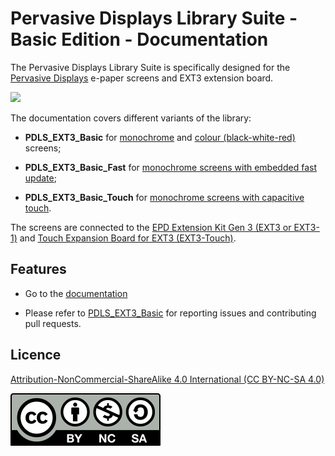 # Pervasive Displays Library Suite - Basic Edition - Documentation

The Pervasive Displays Library Suite is specifically designed for the [Pervasive Displays](https://www.pervasivedisplays.com) e-paper screens and EXT3 extension board.

![](https://pdls.pervasivedisplays.com/userguide/img/Logo_PDI_text_320.png)

The documentation covers different variants of the library:

* **PDLS_EXT3_Basic** for [monochrome](https://www.pervasivedisplays.com/products/?_sft_product_colour=black-white) and [colour (black-white-red)](https://www.pervasivedisplays.com/products/?_sft_product_colour=black-white-red) screens;

* **PDLS_EXT3_Basic_Fast** for [monochrome screens with embedded fast update](https://www.pervasivedisplays.com/product/2-71-e-ink-display-aurora-mb-v231/);

* **PDLS_EXT3_Basic_Touch** for [monochrome screens with capacitive touch](https://www.pervasivedisplays.com/products/?_sft_etc_itc=tp).

The screens are connected to the [EPD Extension Kit Gen 3 (EXT3 or EXT3-1)](https://www.pervasivedisplays.com/product/epd-extension-kit-gen-3-EXT3/) and [Touch Expansion Board for EXT3 (EXT3-Touch)](https://www.pervasivedisplays.com/product/touch-expansion-board-ext3-touch/).

## Features

+ Go to the [documentation](https://rei-vilo.github.io/PDLS_EXT3_Basic_Documentation/index.html) 

+ Please refer to [PDLS_EXT3_Basic](https://github.com/rei-vilo/PDLS_EXT3_Basic/issues) for reporting issues and contributing pull requests.

## Licence

[Attribution-NonCommercial-ShareAlike 4.0 International (CC BY-NC-SA 4.0)](./LICENCE.md)

![](./by-nc-sa.svg)
